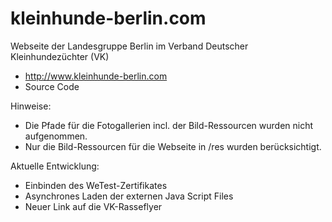 # kleinhunde-berlin.com 
Webseite der Landesgruppe Berlin im Verband Deutscher Kleinhundezüchter (VK)
- http://www.kleinhunde-berlin.com
- Source Code

Hinweise:
- Die Pfade für die Fotogallerien incl. der Bild-Ressourcen wurden nicht aufgenommen.
- Nur die Bild-Ressourcen für die Webseite in /res wurden berücksichtigt.

Aktuelle Entwicklung:
- Einbinden des WeTest-Zertifikates
- Asynchrones Laden der externen Java Script Files
- Neuer Link auf die VK-Rasseflyer
